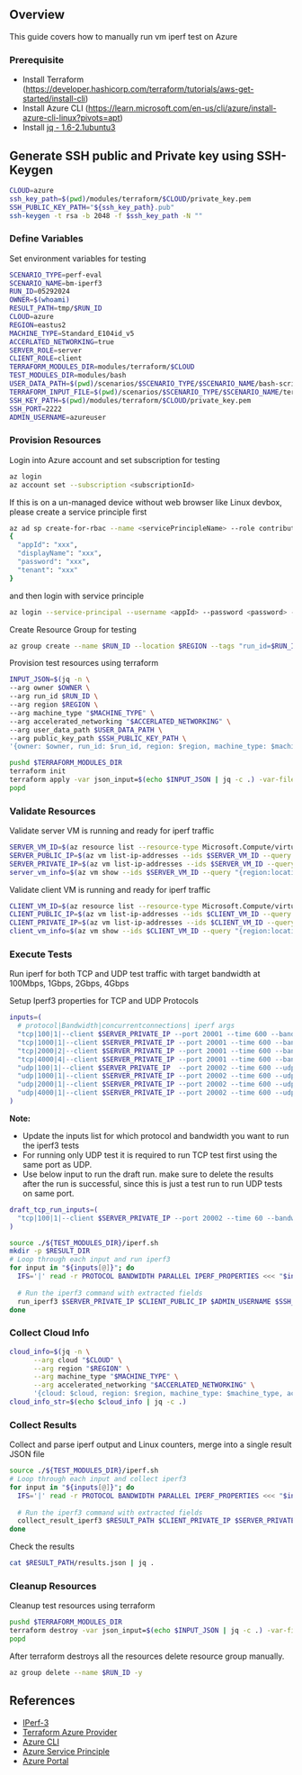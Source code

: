 ## Overview

This guide covers how to manually run vm iperf test on Azure

### Prerequisite
* Install Terraform (https://developer.hashicorp.com/terraform/tutorials/aws-get-started/install-cli)
* Install Azure CLI (https://learn.microsoft.com/en-us/cli/azure/install-azure-cli-linux?pivots=apt)
* Install [jq - 1.6-2.1ubuntu3](https://stedolan.github.io/jq/download/)

## Generate SSH public and Private key using SSH-Keygen

```bash
CLOUD=azure
ssh_key_path=$(pwd)/modules/terraform/$CLOUD/private_key.pem
SSH_PUBLIC_KEY_PATH="${ssh_key_path}.pub"
ssh-keygen -t rsa -b 2048 -f $ssh_key_path -N ""
```

### Define Variables
Set environment variables for testing
```bash
SCENARIO_TYPE=perf-eval
SCENARIO_NAME=bm-iperf3
RUN_ID=05292024
OWNER=$(whoami)
RESULT_PATH=tmp/$RUN_ID
CLOUD=azure
REGION=eastus2
MACHINE_TYPE=Standard_E104id_v5
ACCERLATED_NETWORKING=true
SERVER_ROLE=server
CLIENT_ROLE=client
TERRAFORM_MODULES_DIR=modules/terraform/$CLOUD
TEST_MODULES_DIR=modules/bash
USER_DATA_PATH=$(pwd)/scenarios/$SCENARIO_TYPE/$SCENARIO_NAME/bash-scripts
TERRAFORM_INPUT_FILE=$(pwd)/scenarios/$SCENARIO_TYPE/$SCENARIO_NAME/terraform-inputs/$CLOUD.tfvars
SSH_KEY_PATH=$(pwd)/modules/terraform/$CLOUD/private_key.pem
SSH_PORT=2222
ADMIN_USERNAME=azureuser
```

### Provision Resources

Login into Azure account and set subscription for testing
```bash
az login
az account set --subscription <subscriptionId>
```

If this is on a un-managed device without web browser like Linux devbox, please create a service principle first
```bash
az ad sp create-for-rbac --name <servicePrincipleName> --role contributor --scopes /subscriptions/<subscriptionId>
{
  "appId": "xxx",
  "displayName": "xxx",
  "password": "xxx",
  "tenant": "xxx"
}
```

and then login with service principle
```bash
az login --service-principal --username <appId> --password <password> --tenant <tenant>
```

Create Resource Group for testing

```bash
az group create --name $RUN_ID --location $REGION --tags "run_id=$RUN_ID" "scenario=${SCENARIO_TYPE}-${SCENARIO_NAME}" "owner=$OWNER" "creation_date=$(date -u +'%Y-%m-%dT%H:%M:%SZ')" "deletion_due_time=$(date -u -d '+2 hour' +'%Y-%m-%dT%H:%M:%SZ')"
```

Provision test resources using terraform
```bash
INPUT_JSON=$(jq -n \
--arg owner $OWNER \
--arg run_id $RUN_ID \
--arg region $REGION \
--arg machine_type "$MACHINE_TYPE" \
--arg accelerated_networking "$ACCERLATED_NETWORKING" \
--arg user_data_path $USER_DATA_PATH \
--arg public_key_path $SSH_PUBLIC_KEY_PATH \
'{owner: $owner, run_id: $run_id, region: $region, machine_type: $machine_type, accelerated_networking: $accelerated_networking,user_data_path: $user_data_path, public_key_path: $public_key_path}')

pushd $TERRAFORM_MODULES_DIR
terraform init
terraform apply -var json_input=$(echo $INPUT_JSON | jq -c .) -var-file $TERRAFORM_INPUT_FILE --auto-approve
popd
```

### Validate Resources
Validate server VM is running and ready for iperf traffic
```bash
SERVER_VM_ID=$(az resource list --resource-type Microsoft.Compute/virtualMachines --query "[?(tags.run_id == '${RUN_ID}' && tags.role == '${SERVER_ROLE}')].id" --output tsv)
SERVER_PUBLIC_IP=$(az vm list-ip-addresses --ids $SERVER_VM_ID --query '[].virtualMachine.network.publicIpAddresses[0].ipAddress' -o tsv)
SERVER_PRIVATE_IP=$(az vm list-ip-addresses --ids $SERVER_VM_ID --query '[].virtualMachine.network.privateIpAddresses[0]' -o tsv)
server_vm_info=$(az vm show --ids $SERVER_VM_ID --query "{region:location, zone:zones, machineType:hardwareProfile.vmSize, id:id, vmId:vmId}" --output json)
```

Validate client VM is running and ready for iperf traffic
```bash
CLIENT_VM_ID=$(az resource list --resource-type Microsoft.Compute/virtualMachines --query "[?(tags.run_id == '${RUN_ID}' && tags.role == '${CLIENT_ROLE}')].id" --output tsv)
CLIENT_PUBLIC_IP=$(az vm list-ip-addresses --ids $CLIENT_VM_ID --query '[].virtualMachine.network.publicIpAddresses[0].ipAddress' -o tsv)
CLIENT_PRIVATE_IP=$(az vm list-ip-addresses --ids $CLIENT_VM_ID --query '[].virtualMachine.network.privateIpAddresses[0]' -o tsv)
client_vm_info=$(az vm show --ids $CLIENT_VM_ID --query "{region:location, zone:zones, machineType:hardwareProfile.vmSize, id:id, vmId:vmId}" --output json)
```

### Execute Tests
Run iperf for both TCP and UDP test traffic with target bandwidth at 100Mbps, 1Gbps, 2Gbps, 4Gbps

Setup Iperf3 properties for TCP and UDP Protocols
```bash
inputs=(
  # protocol|Bandwidth|concurrentconnections| iperf args
  "tcp|100|1|--client $SERVER_PRIVATE_IP --port 20001 --time 600 --bandwidth 100M --parallel 1 -w 640k"
  "tcp|1000|1|--client $SERVER_PRIVATE_IP --port 20001 --time 600 --bandwidth 1000M --parallel 1 -w 640k"
  "tcp|2000|2|--client $SERVER_PRIVATE_IP --port 20001 --time 600 --bandwidth 1000M --parallel 2 -w 640k"
  "tcp|4000|4|--client $SERVER_PRIVATE_IP --port 20001 --time 600 --bandwidth 1000M --parallel 4 -w 640k"
  "udp|100|1|--client $SERVER_PRIVATE_IP  --port 20002 --time 600 --udp --bandwidth 100M --parallel 1"
  "udp|1000|1|--client $SERVER_PRIVATE_IP --port 20002 --time 600 --udp --bandwidth 1000M --parallel 1"
  "udp|2000|1|--client $SERVER_PRIVATE_IP --port 20002 --time 600 --udp --bandwidth 2000M --parallel 1"
  "udp|4000|1|--client $SERVER_PRIVATE_IP --port 20002 --time 600 --udp --bandwidth 4000M --parallel 1"
)
```
**Note:**
* Update the inputs list for which protocol and bandwidth you want to run the iperf3 tests
* For running only UDP test it is required to run TCP test first using the same port as UDP.
* Use below input to run the draft run. make sure to delete the results after the run is successful, since this is just a test run to run UDP tests on same port.

```bash
draft_tcp_run_inputs=(
  "tcp|100|1|--client $SERVER_PRIVATE_IP --port 20002 --time 60 --bandwidth 100M --parallel 1 -w 640k"
)
```

```bash
source ./${TEST_MODULES_DIR}/iperf.sh
mkdir -p $RESULT_DIR
# Loop through each input and run iperf3
for input in "${inputs[@]}"; do
  IFS='|' read -r PROTOCOL BANDWIDTH PARALLEL IPERF_PROPERTIES <<< "$input"
  
  # Run the iperf3 command with extracted fields
  run_iperf3 $SERVER_PRIVATE_IP $CLIENT_PUBLIC_IP $ADMIN_USERNAME $SSH_PORT $SSH_KEY_PATH $RESULT_PATH $PROTOCOL $BANDWIDTH "$IPERF_PROPERTIES"
done
```

### Collect Cloud Info
```bash
cloud_info=$(jq -n \
      --arg cloud "$CLOUD" \
      --arg region "$REGION" \
      --arg machine_type "$MACHINE_TYPE" \
      --arg accelerated_networking "$ACCERLATED_NETWORKING" \
      '{cloud: $cloud, region: $region, machine_type: $machine_type, accelerated_networking: $accelerated_networking}')
cloud_info_str=$(echo $cloud_info | jq -c .)
```

### Collect Results
Collect and parse iperf output and Linux counters, merge into a single result JSON file
```bash
source ./${TEST_MODULES_DIR}/iperf.sh
# Loop through each input and collect iperf3
for input in "${inputs[@]}"; do
  IFS='|' read -r PROTOCOL BANDWIDTH PARALLEL IPERF_PROPERTIES <<< "$input"
  
  # Run the iperf3 command with extracted fields
  collect_result_iperf3 $RESULT_PATH $CLIENT_PRIVATE_IP $SERVER_PRIVATE_IP "$cloud_info_str" $RUN_ID $PROTOCOL $BANDWIDTH
done
```

Check the results
```bash
cat $RESULT_PATH/results.json | jq .
```

### Cleanup Resources
Cleanup test resources using terraform
```bash
pushd $TERRAFORM_MODULES_DIR
terraform destroy -var json_input=$(echo $INPUT_JSON | jq -c .) -var-file $TERRAFORM_INPUT_FILE --auto-approve
popd
```

After terraform destroys all the resources delete resource group manually.

```bash
az group delete --name $RUN_ID -y
```

## References

* [IPerf-3](https://iperf.fr/iperf-doc.php#3doc)
* [Terraform Azure Provider](https://registry.terraform.io/providers/hashicorp/azurerm/latest/docs)
* [Azure CLI](https://learn.microsoft.com/en-us/cli/azure/reference-index?view=azure-cli-latest)
* [Azure Service Principle](https://docs.microsoft.com/en-us/cli/azure/create-an-azure-service-principal-azure-cli?view=azure-cli-latest)
* [Azure Portal](https://portal.azure.com/)